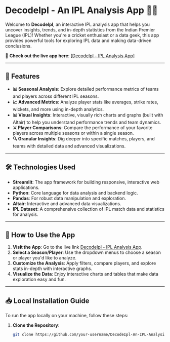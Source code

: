 # DecodeIpl - An IPL Analysis App 🎯🏏

Welcome to **DecodeIpl**, an interactive IPL analysis app that helps you uncover insights, trends, and in-depth statistics from the Indian Premier League (IPL)! Whether you're a cricket enthusiast or a data geek, this app provides powerful tools for exploring IPL data and making data-driven conclusions.

🎉 **Check out the live app here**: [[DecodeIpl - IPL Analysis App](https://decodeipl.streamlit.app/)]

---

## 🚀 Features

- **📊 Seasonal Analysis**: Explore detailed performance metrics of teams and players across different IPL seasons.
- **📈 Advanced Metrics**: Analyze player stats like averages, strike rates, wickets, and more using in-depth analytics.
- **📊 Visual Insights**: Interactive, visually rich charts and graphs (built with Altair) to help you understand performance trends and team dynamics.
- **⚔️ Player Comparisons**: Compare the performance of your favorite players across multiple seasons or within a single season.
- **🔍 Granular Insights**: Dig deeper into specific matches, players, and teams with detailed data and advanced visualizations.

---

## 🛠️ Technologies Used

- **Streamlit**: The app framework for building responsive, interactive web applications.
- **Python**: Core language for data analysis and backend logic.
- **Pandas**: For robust data manipulation and exploration.
- **Altair**: Interactive and advanced data visualizations.
- **IPL Dataset**: A comprehensive collection of IPL match data and statistics for analysis.

---

## 🔧 How to Use the App

1. **Visit the App**: Go to the live link [DecodeIpl - IPL Analysis App](https://decodeipl.streamlit.app/).
2. **Select a Season/Player**: Use the dropdown menus to choose a season or player you'd like to analyze.
3. **Customize the Analysis**: Apply filters, compare players, and explore stats in-depth with interactive graphs.
4. **Visualize the Data**: Enjoy interactive charts and tables that make data exploration easy and fun.

---

## 📥 Local Installation Guide

To run the app locally on your machine, follow these steps:

1. **Clone the Repository**:
   ```bash
   git clone https://github.com/your-username/DecodeIpl-An-IPL-Analysis-App.git
